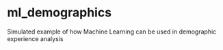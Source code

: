 # ml_demographics
Simulated example of how Machine Learning can be used in demographic experience analysis
